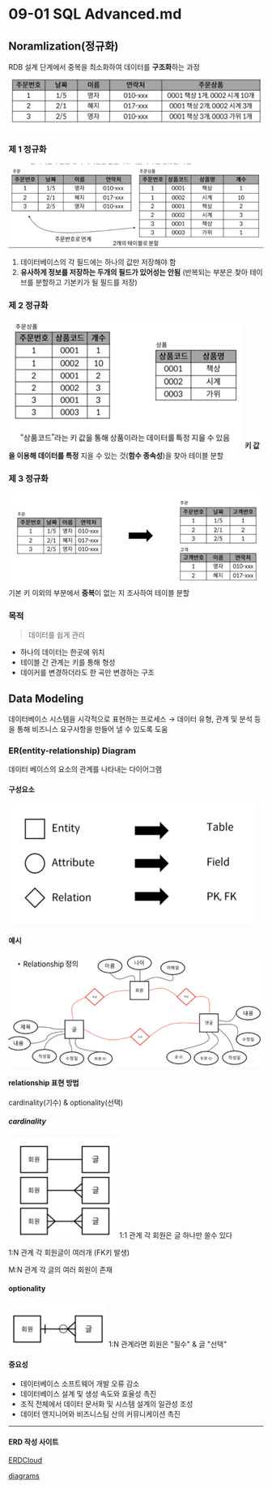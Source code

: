 # 09-01 SQL Advanced.md
## Noramlization(정규화)
RDB 설계 단계에서 중복을 최소화하여 데이터를 **구조화**하는 과정
![0](nomal0.png)

### 제 1 정규화
![1](nomal1.png)
1. 데이터베이스의 각 필드에는 하나의 값만 저장해야 함
2. **유사하게 정보를 저장하는 두개의 필드가 있어성는 안됨**
    (반복되는 부분은 찾아 테이브를 분할하고 기본키가 될 필드를 저장)

### 제 2 정규화
![2](nomal2.png)
**키 값을 이용해 데이터를 특정** 지을 수 있는 것(**함수 종속성**)을 찾아 테이블 분할


### 제 3 정규화
![3](nomal3.png)
기본 키 이외의 부분에서 **중복**이 없는 지 조사하여 테이블 분할

### 목적
> 데이터를 쉽게 관리
- 하나의 데이터는 한곳에 위치
- 테이블 간 관계는 키를 통해 형성
- 데이커를 변경하더라도 한 곡만 변경하는 구조


## Data Modeling
데이터베이스 시스템을 시각적으로 표현하는 프로세스
→ 데이터 유형, 관계 및 분석 등을 통해 비즈니스 요구사항을 만들어 낼 수 있도록 도움

### ER(entity-relationship) Diagram
데이터 베이스의 요소의 관계를 나타내는 다이어그램
#### 구성요소
![er](er1.png)

#### 예시
![er](er2.png)


#### relationship 표현 방법
cardinality(기수) & optionality(선택)

##### cardinality
![ca](cardinality.png)
1:1 관계
각 회원은 글 하나만 쓸수 있다

1:N 관계
각 회원글이 여러개
(FK키 발생)

M:N 관계
각 글의 여러 회원이 존재

#### optionality
![op](optionality.png)
1:N 관계라면 회원은 "필수" & 글 "선택"

#### 중요성
- 데이터베이스 소프트웨어 개발 오류 감소
- 데이터베이스 설계 및 생성 속도와 효율성 촉진
- 조직 전체에서 데이터 문서화 및 시스템 설계의 일관성 조성
- 데이터 엔지니어와 비즈니스팀 산의 커뮤니케이션 촉진

---
#### ERD 작성 사이트

[ERDCloud](https://www.erdcloud.com/)

[diagrams](https://app.diagrams.net/)
